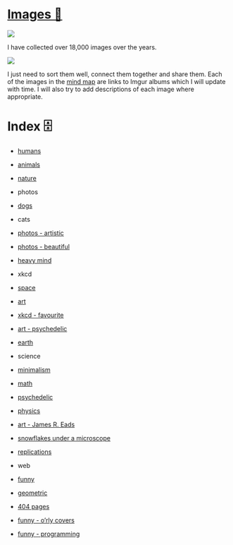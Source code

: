 # [Images 🎨](https://my.mindnode.com/mTasm9Ay8VtFs7fHRPDUSdEMqHExtjpcgwjBeUTC)

![](http://i.imgur.com/L9vV4Km.jpg)

I have collected over 18,000 images over the years.

![](http://i.imgur.com/CwZeXkE.png)

I just need to sort them well, connect them together and share them. Each of the images in the [mind map](https://my.mindnode.com/mTasm9Ay8VtFs7fHRPDUSdEMqHExtjpcgwjBeUTC) are links to Imgur albums which I will update with time. I will also try to add descriptions of each image where appropriate.

# Index 🗄️

- [humans](https://imgur.com/a/p9FC3)


- [animals](http://imgur.com/a/yNpGf)


- [nature](https://imgur.com/a/56pFc)


- photos


- [dogs](http://imgur.com/a/CExqu)


- cats


- [photos - artistic](https://imgur.com/a/jAEYj)


- [photos - beautiful](https://imgur.com/a/vA2Ly)


- [heavy mind](http://imgur.com/a/om6BB)


- xkcd


- [space](http://imgur.com/a/uymmM)


- [art](http://imgur.com/a/3m5wf)


- [xkcd - favourite](http://imgur.com/a/LK364)


- [art - psychedelic](http://imgur.com/a/NqhGo)


- [earth](https://imgur.com/a/4U5P7)


- science


- [minimalism](http://imgur.com/a/IZPbP)


- [math](http://imgur.com/a/hmK2C)


- [psychedelic](http://imgur.com/a/urG7X)


- [physics](http://imgur.com/a/Reo8S)


- [art - James R. Eads](http://imgur.com/a/Aao8R)


- [snowflakes under a microscope](http://imgur.com/a/4rE1H)


- [replications](http://imgur.com/a/ep7CH)


- web


- [funny](http://imgur.com/a/NAZ9l)


- [geometric](http://imgur.com/a/7ThWP)


- [404 pages](http://imgur.com/a/NJ2X7)


- [funny - o’rly covers](http://imgur.com/a/Ykcyb)


- [funny - programming](http://imgur.com/a/hb4nX)

